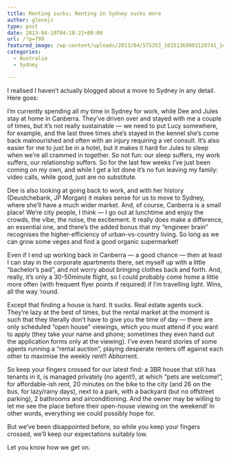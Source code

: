 ```yaml
---
title: Renting sucks; Renting in Sydney sucks more
author: glennji
type: post
date: 2013-04-10T04:18:21+00:00
url: /?p=799
featured_image: /wp-content/uploads/2013/04/575353_10151369083120741_1470133286_n.jpg
categories:
  - Australia
  - Sydney

---
```

I realised I haven&#8217;t actually blogged about a move to Sydney in any detail. Here goes:
  
I&#8217;m currently spending all my time in Sydney for work, while Dee and Jules stay at home in Canberra. They&#8217;ve driven over and stayed with me a couple of times, but it&#8217;s not really sustainable &#8212; we need to put Lucy somewhere, for example, and the last three times she&#8217;s stayed in the kennel she&#8217;s come back malnourished and often with an injury requiring a vet consult. It&#8217;s also easier for me to just be in a hotel, but it makes it hard for Jules to sleep when we&#8217;re all crammed in together. So not fun: our sleep suffers, my work suffers, our relationship suffers. So for the last few weeks I&#8217;ve just been coming on my own, and while I get a lot done it&#8217;s no fun leaving my family: video calls, while good, just are no substitute.<!--more-->


  
Dee is also looking at going back to work, and with her history (Deustchebank, JP Morgan) it makes sense for us to move to Sydney, where she&#8217;ll have a much wider market. And, of course, Canberra is a small place! We&#8217;re city people, I think &#8212; I go out at lunchtime and enjoy the crowds, the vibe, the noise, the excitement. It really does make a difference, an essential one, and there&#8217;s the added bonus that my &#8220;engineer brain&#8221; recognises the higher-efficiency of urban-vs-country living. So long as we can grow some veges and find a good organic supermarket!
  
Even if I end up working back in Canberra &#8212; a good chance &#8212; then at least I can stay in the corporate apartments there, set myself up with a little &#8220;bachelor&#8217;s pad&#8221;, and not worry about bringing clothes back and forth. And, really, it&#8217;s only a 30-50minute flight, so I could probably come home a little more often (with frequent flyer points if required) if I&#8217;m travelling light. Wins, all the way &#8217;round.
  
Except that finding a house is hard. It sucks. Real estate agents suck. They&#8217;re lazy at the best of times, but the rental market at the moment is such that they literally don&#8217;t have to give you the time of day &#8212; there are only scheduled &#8220;open house&#8221; viewings, which you must attend if you want to apply (they take your name and phone; sometimes they even hand out the application forms only at the viewing). I&#8217;ve even heard stories of some agents running a &#8220;rental auction&#8221;, playing desperate renters off against each other to maximise the weekly rent!! Abhorrent.
  
So keep your fingers crossed for our latest find: a 3BR house that still has tenants in it, is managed privately (no agent!), at which &#8220;pets are welcome!&#8221;, for affordable-ish rent, 20 minutes on the bike to the city (and 26 on the bus, for lazy/rainy days), next to a park, with a backyard (but no offstreet parking), 2 bathrooms and airconditioning. And the owner may be willing to let me see the place before their open-house viewing on the weekend! In other words, everything we could possibly hope for.
  
But we&#8217;ve been disappointed before, so while you keep your fingers crossed, we&#8217;ll keep our expectations suitably low.
  
Let you know how we get on.

